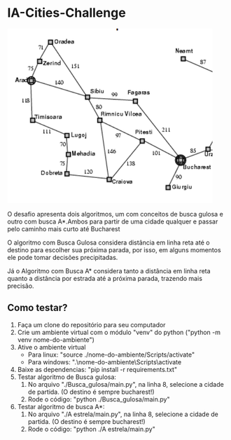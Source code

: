 # IA-Cities-Challenge

![Mapa da Romênia](/Busca_gulosa/static/cities.png)

O desafio apresenta dois algoritmos, um com conceitos de busca gulosa e outro com busca A*.Ambos para partir de uma cidade qualquer e passar pelo caminho mais curto até Bucharest

O algoritmo com Busca Gulosa considera distância em linha reta até o destino para escolher sua próxima parada, por isso, em alguns momentos ele pode tomar decisões precipitadas.

Já o Algoritmo com Busca A* considera tanto a distância em linha reta quanto a distância por estrada até a próxima parada, trazendo mais precisão.


## Como testar?

1. Faça um clone do repositório para seu computador
2. Crie um ambiente virtual com o módulo "venv" do python ("python -m venv nome-do-ambiente")
3. Ative o ambiente virtual 
    - Para linux: "source ./nome-do-ambiente/Scripts/activate"
    - Para windows: ".\nome-do-ambiente\Scripts\activate
4. Baixe as dependencias: "pip install -r requirements.txt"
5. Testar algoritmo de Busca gulosa:
    1. No arquivo "./Busca_gulosa/main.py", na linha 8, selecione a cidade de partida. (O destino é sempre bucharest!)
    2. Rode o código: "python ./Busca_gulosa/main.py"
6. Testar algoritmo de busca A*:
    1. No arquivo "./A estrela/main.py", na linha 8, selecione a cidade de partida. (O destino é sempre bucharest!)
    2. Rode o código: "python ./A estrela/main.py"